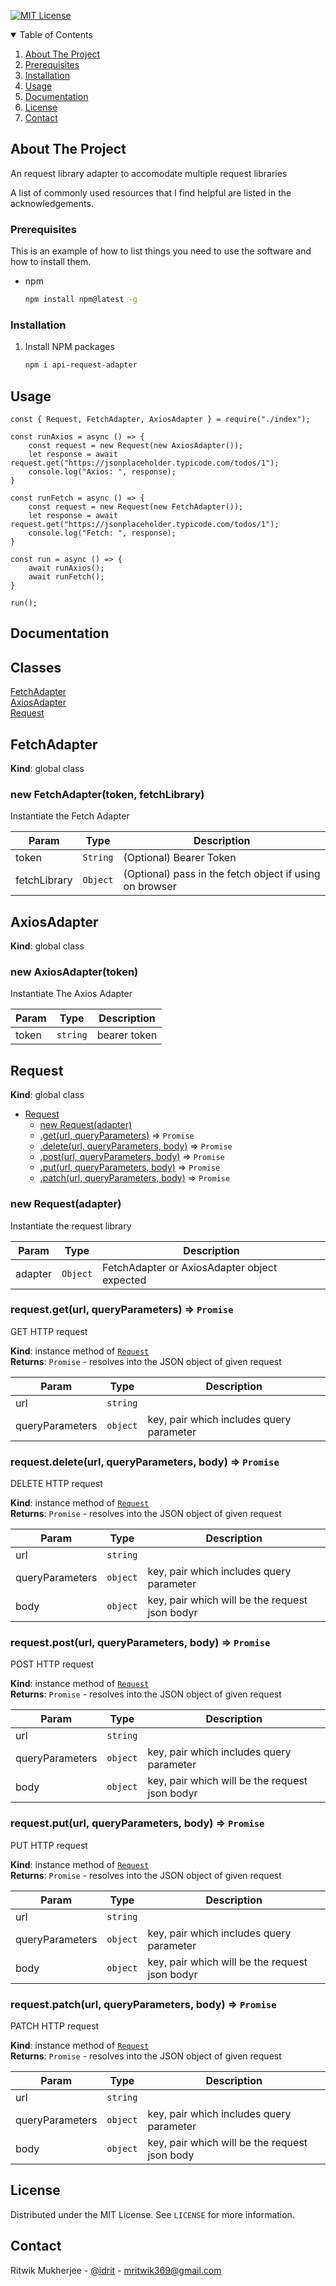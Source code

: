 <!-- PROJECT SHIELDS -->
<!--
*** I'm using markdown "reference style" links for readability.
*** Reference links are enclosed in brackets [ ] instead of parentheses ( ).
*** See the bottom of this document for the declaration of the reference variables
*** for contributors-url, forks-url, etc. This is an optional, concise syntax you may use.
*** https://www.markdownguide.org/basic-syntax/#reference-style-links
-->
[![MIT License][license-shield]][license-url]

<!-- TABLE OF CONTENTS -->
<details open="open">
  <summary>Table of Contents</summary>
  <ol>
    <li>
      <a href="#about-the-project">About The Project</a>
    </li>
        <li><a href="#prerequisites">Prerequisites</a></li>
        <li><a href="#installation">Installation</a></li>
    <li><a href="#usage">Usage</a></li>
    <li><a href="#documentation">Documentation</a></li>
    <li><a href="#license">License</a></li>
    <li><a href="#contact">Contact</a></li>
  </ol>
</details>



<!-- ABOUT THE PROJECT -->
## About The Project

An request library adapter to accomodate multiple request libraries

A list of commonly used resources that I find helpful are listed in the acknowledgements.


### Prerequisites

This is an example of how to list things you need to use the software and how to install them.
* npm
  ```sh
  npm install npm@latest -g
  ```

### Installation

1. Install NPM packages
   ```sh
   npm i api-request-adapter
   ```

<!-- USAGE EXAMPLES -->
## Usage

```JS
const { Request, FetchAdapter, AxiosAdapter } = require("./index");

const runAxios = async () => {
    const request = new Request(new AxiosAdapter());
    let response = await request.get("https://jsonplaceholder.typicode.com/todos/1");
    console.log("Axios: ", response);
}

const runFetch = async () => {
    const request = new Request(new FetchAdapter());
    let response = await request.get("https://jsonplaceholder.typicode.com/todos/1");
    console.log("Fetch: ", response); 
}

const run = async () => {
    await runAxios();
    await runFetch();
}

run();
```

## Documentation

## Classes

<dl>
<dt><a href="#FetchAdapter">FetchAdapter</a></dt>
<dd></dd>
<dt><a href="#AxiosAdapter">AxiosAdapter</a></dt>
<dd></dd>
<dt><a href="#Request">Request</a></dt>
<dd></dd>
</dl>

<a name="FetchAdapter"></a>

## FetchAdapter
**Kind**: global class  
<a name="new_FetchAdapter_new"></a>

### new FetchAdapter(token, fetchLibrary)
Instantiate the Fetch Adapter


| Param | Type | Description |
| --- | --- | --- |
| token | <code>String</code> | (Optional) Bearer Token |
| fetchLibrary | <code>Object</code> | (Optional) pass in the fetch object if using on browser |

<a name="AxiosAdapter"></a>

## AxiosAdapter
**Kind**: global class  
<a name="new_AxiosAdapter_new"></a>

### new AxiosAdapter(token)
Instantiate The Axios Adapter


| Param | Type | Description |
| --- | --- | --- |
| token | <code>string</code> | bearer token |

<a name="Request"></a>

## Request
**Kind**: global class  

* [Request](#Request)
    * [new Request(adapter)](#new_Request_new)
    * [.get(url, queryParameters)](#Request+get) ⇒ <code>Promise</code>
    * [.delete(url, queryParameters, body)](#Request+delete) ⇒ <code>Promise</code>
    * [.post(url, queryParameters, body)](#Request+post) ⇒ <code>Promise</code>
    * [.put(url, queryParameters, body)](#Request+put) ⇒ <code>Promise</code>
    * [.patch(url, queryParameters, body)](#Request+patch) ⇒ <code>Promise</code>

<a name="new_Request_new"></a>

### new Request(adapter)
Instantiate the request library


| Param | Type | Description |
| --- | --- | --- |
| adapter | <code>Object</code> | FetchAdapter or AxiosAdapter object expected |

<a name="Request+get"></a>

### request.get(url, queryParameters) ⇒ <code>Promise</code>
GET HTTP request

**Kind**: instance method of [<code>Request</code>](#Request)  
**Returns**: <code>Promise</code> - resolves into the JSON object of given request  

| Param | Type | Description |
| --- | --- | --- |
| url | <code>string</code> |  |
| queryParameters | <code>object</code> | key, pair which includes query parameter |

<a name="Request+delete"></a>

### request.delete(url, queryParameters, body) ⇒ <code>Promise</code>
DELETE HTTP request

**Kind**: instance method of [<code>Request</code>](#Request)  
**Returns**: <code>Promise</code> - resolves into the JSON object of given request  

| Param | Type | Description |
| --- | --- | --- |
| url | <code>string</code> |  |
| queryParameters | <code>object</code> | key, pair which includes query parameter |
| body | <code>object</code> | key, pair which will be the request json bodyr |

<a name="Request+post"></a>

### request.post(url, queryParameters, body) ⇒ <code>Promise</code>
POST HTTP request

**Kind**: instance method of [<code>Request</code>](#Request)  
**Returns**: <code>Promise</code> - resolves into the JSON object of given request  

| Param | Type | Description |
| --- | --- | --- |
| url | <code>string</code> |  |
| queryParameters | <code>object</code> | key, pair which includes query parameter |
| body | <code>object</code> | key, pair which will be the request json bodyr |

<a name="Request+put"></a>

### request.put(url, queryParameters, body) ⇒ <code>Promise</code>
PUT HTTP request

**Kind**: instance method of [<code>Request</code>](#Request)  
**Returns**: <code>Promise</code> - resolves into the JSON object of given request  

| Param | Type | Description |
| --- | --- | --- |
| url | <code>string</code> |  |
| queryParameters | <code>object</code> | key, pair which includes query parameter |
| body | <code>object</code> | key, pair which will be the request json bodyr |

<a name="Request+patch"></a>

### request.patch(url, queryParameters, body) ⇒ <code>Promise</code>
PATCH HTTP request

**Kind**: instance method of [<code>Request</code>](#Request)  
**Returns**: <code>Promise</code> - resolves into the JSON object of given request  

| Param | Type | Description |
| --- | --- | --- |
| url | <code>string</code> |  |
| queryParameters | <code>object</code> | key, pair which includes query parameter |
| body | <code>object</code> | key, pair which will be the request json body |



<!-- LICENSE -->
## License

Distributed under the MIT License. See `LICENSE` for more information.


<!-- CONTACT -->
## Contact

Ritwik Mukherjee - [@idrit](https://twitter.com/idrit) - mritwik369@gmail.com


<!-- MARKDOWN LINKS & IMAGES -->
<!-- https://www.markdownguide.org/basic-syntax/#reference-style-links -->
[license-shield]: https://img.shields.io/github/license/othneildrew/Best-README-Template.svg?style=for-the-badge
[license-url]: https://github.com/othneildrew/Best-README-Template/blob/master/LICENSE.txt